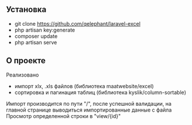 ## Установка

- git clone https://github.com/qelephant/laravel-excel
- php artisan key:generate
- composer update
- php artisan serve

## О проекте

Реализовано 
 - импорт xlx, .xls файлов (библиотека maatwebsite/excel)
 - сортировка и пагинация таблиц (библиотека kyslik/column-sortable)

 Импорт производится по пути "/", после успешной валидации, на главной странице выводиться импортированные данные с файла
 Просмотр определенной строки в "view/{id}" 

